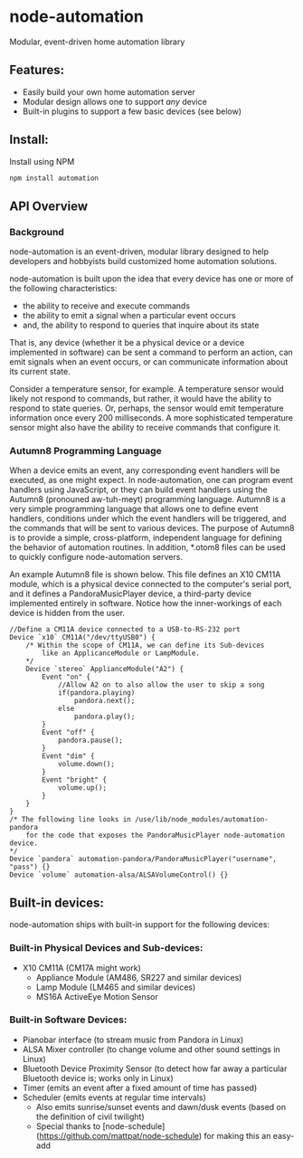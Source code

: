 node-automation
===============

Modular, event-driven home automation library

Features:
---------

- Easily build your own home automation server
- Modular design allows one to support *any* device
- Built-in plugins to support a few basic devices (see below)

Install:
--------

Install using NPM

```bash
npm install automation
```

API Overview
------------

### Background

node-automation is an event-driven, modular library designed to help
developers and hobbyists build customized home automation solutions.

node-automation is built upon the idea that every device has one or more of
the following characteristics:

- the ability to receive and execute commands
- the ability to emit a signal when a particular event occurs
- and, the ability to respond to queries that inquire about its state

That is, any device (whether it be a physical device or a device implemented
in software) can be sent a command to perform an action, can emit signals when
an event occurs, or can communicate information about its current state.

Consider a temperature sensor, for example. A temperature sensor would likely
not respond to commands, but rather, it would have the ability to respond to
state queries. Or, perhaps, the sensor would emit temperature information once
every 200 milliseconds. A more sophisticated temperature sensor might also
have the ability to receive commands that configure it.

### Autumn8 Programming Language

When a device emits an event, any corresponding event handlers will be
executed, as one might expect. In node-automation, one can program event
handlers using JavaScript, or they can build event handlers using the Autumn8
(pronouned aw-tuh-meyt) programming language. Autumn8 is a very simple
programming language that allows one to define event handlers, conditions
under which the event handlers will be triggered, and the commands that will
be sent to various devices. The purpose of Autumn8 is to provide a simple,
cross-platform, independent language for defining the behavior of automation
routines. In addition, *.otom8 files can be used to quickly configure
node-automation servers.

An example Autumn8 file is shown below. This file defines an X10 CM11A module,
which is a physical device connected to the computer's serial port, and it
defines a PandoraMusicPlayer device, a third-party device implemented entirely
in software. Notice how the inner-workings of each device is hidden from the
user.

```autumn8
//Define a CM11A device connected to a USB-to-RS-232 port
Device `x10` CM11A("/dev/ttyUSB0") {
	/* Within the scope of CM11A, we can define its Sub-devices
		like an ApplicanceModule or LampModule.
	*/
	Device `stereo` ApplianceModule("A2") {
		Event "on" {
			//Allow A2 on to also allow the user to skip a song
			if(pandora.playing)
				pandora.next();
			else
				pandora.play();
		}
		Event "off" {
			pandora.pause();
		}
		Event "dim" {
			volume.down();
		}
		Event "bright" {
			volume.up();
		}
	}
}
/* The following line looks in /use/lib/node_modules/automation-pandora
	for the code that exposes the PandoraMusicPlayer node-automation device.
*/
Device `pandora` automation-pandora/PandoraMusicPlayer("username", "pass") {}
Device `volume` automation-alsa/ALSAVolumeControl() {}
```

Built-in devices:
-----------------

node-automation ships with built-in support for the following devices:

### Built-in Physical Devices and Sub-devices:

- X10 CM11A (CM17A might work)
	- Appliance Module (AM486, SR227 and similar devices)
	- Lamp Module (LM465 and similar devices)
	- MS16A ActiveEye Motion Sensor

### Built-in Software Devices:

- Pianobar interface (to stream music from Pandora in Linux)
- ALSA Mixer controller (to change volume and other sound settings in Linux)
- Bluetooth Device Proximity Sensor (to detect how far away a particular
	Bluetooth device is; works only in Linux)
- Timer (emits an event after a fixed amount of time has passed)
- Scheduler (emits events at regular time intervals)
	- Also emits sunrise/sunset events and dawn/dusk events (based on the
	definition of civil twilight)
	- Special thanks to [node-schedule]
	(https://github.com/mattpat/node-schedule) for making this an easy-add
